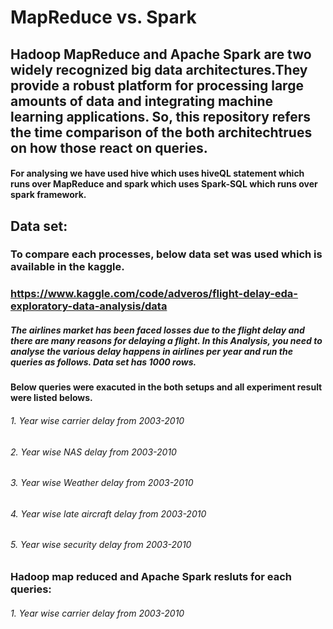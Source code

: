 # MapReduce vs. Spark
## Hadoop MapReduce and Apache Spark are two widely recognized big data architectures.They provide a robust platform for processing large amounts of data and integrating machine learning applications. So, this repository refers the time comparison of the both architechtrues on how those react on queries.

#### For analysing we have used hive which uses hiveQL statement which runs over MapReduce and spark which uses Spark-SQL which runs over spark framework. 

## Data set:
### To compare each processes, below data set was used which is available in the kaggle. 
### https://www.kaggle.com/code/adveros/flight-delay-eda-exploratory-data-analysis/data
##### The airlines market has been faced losses due to the flight delay and there are many reasons for delaying a flight. In this Analysis, you need to analyse the various delay happens in airlines per year and run the queries as follows.  Data set has 1000 rows.

#### Below queries were exacuted in the both setups and all experiment result were listed belows.


 
###### 1. Year wise carrier delay from 2003-2010
###### 2. Year wise NAS delay from 2003-2010
###### 3. Year wise Weather delay from 2003-2010
###### 4. Year wise late aircraft delay from 2003-2010
###### 5. Year wise security delay from 2003-2010

### Hadoop map reduced and Apache Spark resluts for each queries:
###### 1. Year wise carrier delay from 2003-2010






